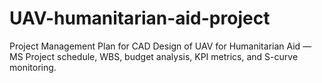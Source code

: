 # UAV-humanitarian-aid-project
Project Management Plan for CAD Design of UAV for Humanitarian Aid — MS Project schedule, WBS, budget analysis, KPI metrics, and S-curve monitoring.
